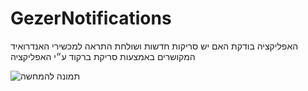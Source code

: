 # GezerNotifications
 
 האפליקציה בודקת האם יש סריקות חדשות ושולחת התראה למכשירי האנדרואיד המקושרים באמצעות סריקת ברקוד ע״י האפליקציה
 
 
 ![תמונה להמחשה](/images/image.jpg)
